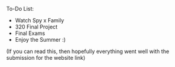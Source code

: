 To-Do List:
- Watch Spy x Family
- 320 Final Project
- Final Exams
- Enjoy the Summer :)

(If you can read this, then hopefully everything went well with the submission for the website link)
